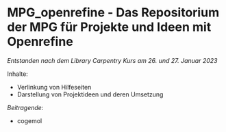 # MPG_openrefine - Das Repositorium der MPG für Projekte und Ideen mit Openrefine

*Entstanden nach dem Library Carpentry Kurs am 26. und 27. Januar 2023*

Inhalte:  
- Verlinkung von Hilfeseiten 
- Darstellung von Projektideen und 
deren Umsetzung

*Beitragende:*  
- cogemol



